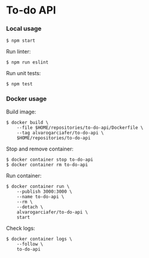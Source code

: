 # To-do API

### Local usage
```
$ npm start
```
Run linter:
```
$ npm run eslint
```
Run unit tests:
```
$ npm test
```

### Docker usage
Build image:
```
$ docker build \
    --file $HOME/repositories/to-do-api/Dockerfile \
    --tag alvarogarciafer/to-do-api \
    $HOME/repositories/to-do-api
```
Stop and remove container:
```
$ docker container stop to-do-api
$ docker container rm to-do-api
```
Run container:
```
$ docker container run \
    --publish 3000:3000 \
    --name to-do-api \
    --rm \
    --detach \
    alvarogarciafer/to-do-api \
    start
```
Check logs:
```
$ docker container logs \
    --follow \
    to-do-api
```
